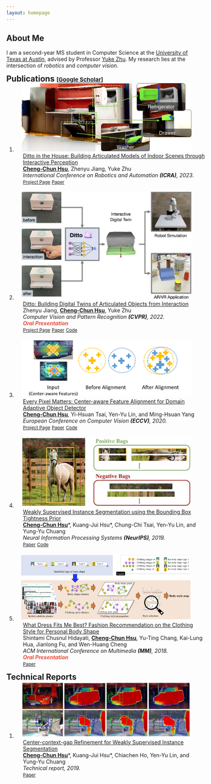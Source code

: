 ```yaml
---
layout: homepage
---
```


## About Me
I am a second-year MS student in Computer Science at the <a href="https://www.utexas.edu/">University of Texas at Austin</a>, advised by Professor <a href="https://www.cs.utexas.edu/~yukez/">Yuke Zhu</a>. My research lies at the intersection of <i>robotics</i> and <i>computer vision</i>.

<!-- Previously, I was a research assistant at Academia Sinica, advised by Prof. <a href="https://sites.google.com/site/yylinweb/publications/">Yen-Yu Lin</a>. I was also working intensively with Prof. <a href="http://vllab.ucmerced.edu/publication/">Ming-Hsuan Yang</a> and Dr. <a href="https://sites.google.com/site/yihsuantsai/research/">Yi-Hsuan Tsai</a>. -->

<!-- ## News -->

<h2 id="publications" style="margin: 2px 0px -15px;">Publications <temp style="font-size:15px;">[</temp><a href="https://scholar.google.com/citations?user=9rh0w2QAAAAJ" target="_blank" style="font-size:15px;">Google Scholar</a><temp style="font-size:15px;">]</temp></h2>

<div class="publications">
<ol class="bibliography">

<li>
<div class="pub-row">
  <div class="col-sm-3" style="position: relative;padding-right: 15px;padding-left: 15px;">
    <img src="./assets/data/teaser_icra23_dittohouse.jpg" class="teaser img-fluid z-depth-1">
  </div>

  <!-- <div class="col-sm-3" style="position: relative;padding-right: 15px;padding-left: 15px;">
    <video width=175px muted autoplay loop>
      <source src="./assets/data/teaser_cvpr22_ditto.mp4" type="video/mp4">
      Your browser does not support the video tag.
    </video>
  </div> -->

  <!-- <div class="col-sm-3" style="position: relative;padding-right: 15px;padding-left: 15px;">
    <div class="embed-responsive">
      <video width=175px outline:none muted autoplay loop>
        <source src="./assets/data/teaser_cvpr22_ditto.mp4" type="video/mp4">
        Your browser does not support the video tag.
      </video>
    </div>
  </div> -->

  <div id="hsu2022ditto" class="col-sm-9" style="position: relative;width: 100%;padding-right: 15px;padding-left: 20px;">
      <div class="title"><a href="https://ut-austin-rpl.github.io/HouseDitto/">Ditto in the House: Building Articulated Models of Indoor Scenes through Interactive Perception</a></div>
      <div class="author"><u><strong>Cheng-Chun Hsu</strong></u>, Zhenyu Jiang, Yuke Zhu</div>
      <div class="periodical"><em>International Conference on Robotics and Automation <strong>(ICRA)</strong>, 2023.</em>
      </div>
    <div class="links">
      <a href="https://ut-austin-rpl.github.io/HouseDitto/" class="btn btn-sm z-depth-0" role="button" target="_blank" style="font-size:12px;">Project Page</a>
      <a href="https://arxiv.org/abs/2302.01295" class="btn btn-sm z-depth-0" role="button" target="_blank" style="font-size:12px;">Paper</a>
      <!-- <a href="https://github.com/UT-Austin-RPL/Ditto" class="btn btn-sm z-depth-0" role="button" target="_blank" style="font-size:12px;">Code</a> -->
    </div>
  </div>
</div>
</li>

<br>

<li>
<div class="pub-row">
  <div class="col-sm-3" style="position: relative;padding-right: 15px;padding-left: 15px;">
    <img src="./assets/data/teaser_cvpr22_ditto.jpg" class="teaser img-fluid z-depth-1">
  </div>

  <!-- <div class="col-sm-3" style="position: relative;padding-right: 15px;padding-left: 15px;">
    <video width=175px muted autoplay loop>
      <source src="./assets/data/teaser_cvpr22_ditto.mp4" type="video/mp4">
      Your browser does not support the video tag.
    </video>
  </div> -->

  <!-- <div class="col-sm-3" style="position: relative;padding-right: 15px;padding-left: 15px;">
    <div class="embed-responsive">
      <video width=175px outline:none muted autoplay loop>
        <source src="./assets/data/teaser_cvpr22_ditto.mp4" type="video/mp4">
        Your browser does not support the video tag.
      </video>
    </div>
  </div> -->

  <div id="jiang2022ditto" class="col-sm-9" style="position: relative;width: 100%;padding-right: 15px;padding-left: 20px;">
      <div class="title"><a href="https://ut-austin-rpl.github.io/Ditto/">Ditto: Building Digital Twins of Articulated Objects from Interaction</a></div>
      <div class="author">Zhenyu Jiang, <u><strong>Cheng-Chun Hsu</strong></u>, Yuke Zhu</div>
      <div class="periodical"><em>Computer Vision and Pattern Recognition <strong>(CVPR)</strong>, 2022.</em>
      </div>
      <strong><i style="color:#e74d3c">Oral Presentation</i></strong>
    <div class="links">
      <a href="https://ut-austin-rpl.github.io/Ditto/" class="btn btn-sm z-depth-0" role="button" target="_blank" style="font-size:12px;">Project Page</a>
      <a href="https://arxiv.org/abs/2202.08227" class="btn btn-sm z-depth-0" role="button" target="_blank" style="font-size:12px;">Paper</a>
      <a href="https://github.com/UT-Austin-RPL/Ditto" class="btn btn-sm z-depth-0" role="button" target="_blank" style="font-size:12px;">Code</a>
    </div>
  </div>
</div>
</li>

<br>

<li>
<div class="pub-row">
  <!-- <div class="col-sm-3 center-block" style="position: relative;padding-right: 15px;padding-left: 15px;"> -->
  <div class="col-sm-3" style="position: relative;padding-right: 15px;padding-left: 15px;">
    <img src="./assets/data/teaser_eccv20_epm.jpg" class="teaser img-fluid z-depth-1">
  </div>
  <!-- <td style="padding:2.5%;width:30%;vertical-align:middle;min-width:120px">
  <img src="./assets/data/teaser_eccv20_epm.jpg" alt style="width:auto; height:auto; max-width:30%;">
  <!-- <abbr class="badge">ECCV</abbr> -->
  <!-- </td> -->
  <div id="hsu2020every" class="col-sm-9" style="position: relative;width: 100%;padding-right: 15px;padding-left: 20px;">
      <div class="title"><a href="https://chengchunhsu.github.io/EveryPixelMatters/">Every Pixel Matters: Center-aware Feature Alignment for Domain Adaptive Object Detector</a></div>
      <div class="author"><u><strong>Cheng-Chun Hsu</strong></u>, Yi-Hsuan Tsai, Yen-Yu Lin, and Ming-Hsuan Yang</div>
      <div class="periodical"><em>European Conference on Computer Vision <strong>(ECCV)</strong>, 2020.</em>
      </div>
    <div class="links">
      <a href="https://chengchunhsu.github.io/EveryPixelMatters/" class="btn btn-sm z-depth-0" role="button" target="_blank" style="font-size:12px;">Project Page</a>
      <a href="https://arxiv.org/abs/2008.08574" class="btn btn-sm z-depth-0" role="button" target="_blank" style="font-size:12px;">Paper</a>
      <a href="https://github.com/chengchunhsu/EveryPixelMatters" class="btn btn-sm z-depth-0" role="button" target="_blank" style="font-size:12px;">Code</a>
    </div>
  </div>
</div>
</li>

<br>

<li>
<div class="pub-row">
  <div class="col-sm-3" style="position: relative;padding-right: 15px;padding-left: 15px;">
    <img src="./assets/data/teaser_neurips19_bbtp.jpg" class="teaser img-fluid z-depth-1">
  </div>
  <div id="hsu2019weakly" class="col-sm-9" style="position: relative;width: 100%;padding-right: 15px;padding-left: 20px;">
      <div class="title"><a href="https://papers.nips.cc/paper/2019/file/e6e713296627dff6475085cc6a224464-Paper.pdf">Weakly Supervised Instance Segmentation using the Bounding Box Tightness Prior</a></div>
      <div class="author"><u><strong>Cheng-Chun Hsu</strong></u>*, Kuang-Jui Hsu*, Chung-Chi Tsai, Yen-Yu Lin, and Yung-Yu Chuang</div>
      <div class="periodical"><em>Neural Information Processing Systems <strong>(NeurIPS)</strong>, 2019.</em>
      </div>
    <div class="links">
      <a href="https://papers.nips.cc/paper/2019/file/e6e713296627dff6475085cc6a224464-Paper.pdf" class="btn btn-sm z-depth-0" role="button" target="_blank" style="font-size:12px;">Paper</a>
      <a href="https://github.com/chengchunhsu/WSIS_BBTP/" class="btn btn-sm z-depth-0" role="button" target="_blank" style="font-size:12px;">Code</a>
    </div>
  </div>
</div>
</li>

<br>

<li>
<div class="pub-row">
  <div class="col-sm-3" style="position: relative;padding-right: 15px;padding-left: 15px;">
    <img src="./assets/data/teaser_mm18_fashion.jpg" class="teaser img-fluid z-depth-1">
  </div>
  <div id="hidayati2018fashion" class="col-sm-9" style="position: relative;width: 100%;padding-right: 15px;padding-left: 20px;">
      <div class="title"><a href="./assets/data/pub_mm18_fashion.pdf">What Dress Fits Me Best? Fashion Recommendation on the Clothing Style for Personal Body Shape</a></div>
      <div class="author">Shintami Chusnul Hidayati, <u><strong>Cheng-Chun Hsu</strong></u>, Yu-Ting Chang, Kai-Lung Hua, Jianlong Fu, and Wen-Huang Cheng</div>
      <div class="periodical"><em>ACM International Conference on Multimedia <strong>(MM)</strong>, 2018.</em>
      </div>
      <strong><i style="color:#e74d3c">Oral Presentation</i></strong>
    <div class="links">
      <a href="./assets/data/pub_mm18_fashion.pdf" class="btn btn-sm z-depth-0" role="button" target="_blank" style="font-size:12px;">Paper</a>
    </div>
  </div>
</div>
</li>

</ol>
</div>



<h2 id="publications" style="margin: 2px 0px -15px;">Technical Reports</h2>

<div class="publications">
<ol class="bibliography">

<li>
<div class="pub-row">
  <div class="col-sm-3" style="position: relative;padding-right: 15px;padding-left: 15px;">
    <img src="./assets/data/teaser_techreport19_ccgr.jpg" class="teaser img-fluid z-depth-1">
  </div>
  <div id="hsu2019center" class="col-sm-9" style="position: relative;width: 100%;padding-right: 15px;padding-left: 20px;">
      <div class="title"><a href="./assets/data/pub_techreport19_ccgr.pdf">Center-context-gap Refinement for Weakly Supervised Instance Segmentation</a></div>
      <div class="author"><u><strong>Cheng-Chun Hsu</strong></u>*, Kuang-Jui Hsu*, Chiachen Ho, Yen-Yu Lin, and Yung-Yu Chuang</div>
      <div class="periodical"><em>Technical report, 2019.</em>
      </div>
    <div class="links">
      <a href="./assets/data/pub_techreport19_ccgr.pdf" class="btn btn-sm z-depth-0" role="button" target="_blank" style="font-size:12px;">Paper</a>
    </div>
  </div>
</div>
</li>

</ol>
</div>



<!-- ## Services
Conference Reviewers: NeurIPS, ICLR, ECCV, WACV, AAAI, IJCAI -->